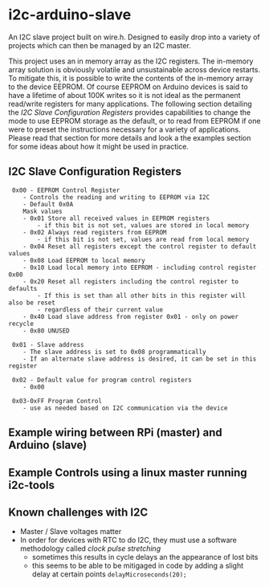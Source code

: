 # i2c-arduino-slave
An I2C slave project built on wire.h. Designed to easily drop into a variety of projects which can then be managed by an I2C master.

This project uses an in memory array as the I2C registers. The in-memory array solution is obviously volatile and unsustainable across device restarts. To mitigate this, it is possible to write the contents of the in-memory array to the device EEPROM. Of course EEPROM on Arduino devices is said to have a lifetime of about 100K writes so it is not ideal as the permanent read/write registers for many applications. The following section detailing the *I2C Slave Configuration Registers* provides capabilities to change the mode to use EEPROM storage as the default, or to read from EEPROM if one were to preset the instructions necessary for a variety of applications. Please read that section for more details and look a the examples section for some ideas about how it might be used in practice.

## I2C Slave Configuration Registers
```
 0x00 - EEPROM Control Register
    - Controls the reading and writing to EEPROM via I2C
    - Default 0x0A
    Mask values 
    - 0x01 Store all received values in EEPROM registers 
        - if this bit is not set, values are stored in local memory
    - 0x02 Always read registers from EEPROM
        - if this bit is not set, values are read from local memory
    - 0x04 Reset all registers except the control register to default values 
    - 0x08 Load EEPROM to local memory
    - 0x10 Load local memory into EEPROM - including control register 0x00
    - 0x20 Reset all registers including the control register to defaults 
        - If this is set than all other bits in this register will also be reset
        - regardless of their current value
    - 0x40 Load slave address from register 0x01 - only on power recycle
    - 0x80 UNUSED

 0x01 - Slave address
    - The slave address is set to 0x08 programmatically
    - If an alternate slave address is desired, it can be set in this register

 0x02 - Default value for program control registers
    - 0x00
     
 0x03-0xFF Program Control
    - use as needed based on I2C communication via the device
```
## Example wiring between RPi (master) and Arduino (slave)

## Example Controls using a linux master running i2c-tools

## Known challenges with I2C
* Master / Slave voltages matter
* In order for devices with RTC to do I2C, they must use a software methodology called *clock pulse stretching*
    * sometimes this results in cycle delays an the appearance of lost bits
    * this seems to be able to be mitigaged in code by adding a slight delay at certain points
        `delayMicroseconds(20);` 



